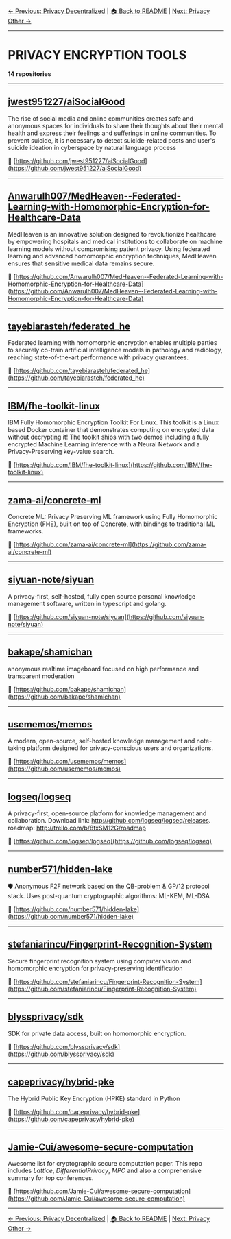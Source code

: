 [← Previous: Privacy Decentralized](privacy-decentralized.txt) | [🏠 Back to README](../README.md) | [Next: Privacy Other →](privacy-other.txt)

---

# PRIVACY ENCRYPTION TOOLS

**14 repositories**

---

## [jwest951227/aiSocialGood](https://github.com/jwest951227/aiSocialGood)

The rise of social media and online communities creates safe and anonymous spaces for individuals to share their thoughts about their mental health and express their feelings and sufferings in online communities. To prevent suicide, it is necessary to detect suicide-related posts and user's suicide ideation in cyberspace by natural language process

🔗 [https://github.com/jwest951227/aiSocialGood](https://github.com/jwest951227/aiSocialGood)

---

## [Anwarulh007/MedHeaven--Federated-Learning-with-Homomorphic-Encryption-for-Healthcare-Data](https://github.com/Anwarulh007/MedHeaven--Federated-Learning-with-Homomorphic-Encryption-for-Healthcare-Data)

MedHeaven is an innovative solution designed to revolutionize healthcare by empowering hospitals and medical institutions to collaborate on machine learning models without compromising patient privacy. Using federated learning and advanced homomorphic encryption techniques, MedHeaven ensures that sensitive medical data remains secure.

🔗 [https://github.com/Anwarulh007/MedHeaven--Federated-Learning-with-Homomorphic-Encryption-for-Healthcare-Data](https://github.com/Anwarulh007/MedHeaven--Federated-Learning-with-Homomorphic-Encryption-for-Healthcare-Data)

---

## [tayebiarasteh/federated_he](https://github.com/tayebiarasteh/federated_he)

Federated learning with homomorphic encryption enables multiple parties to securely co-train artificial intelligence models in pathology and radiology, reaching state-of-the-art performance with privacy guarantees.

🔗 [https://github.com/tayebiarasteh/federated_he](https://github.com/tayebiarasteh/federated_he)

---

## [IBM/fhe-toolkit-linux](https://github.com/IBM/fhe-toolkit-linux)

IBM Fully Homomorphic Encryption Toolkit For Linux. This toolkit is a Linux based Docker container that demonstrates computing on encrypted data without decrypting it! The toolkit ships with two demos including a fully encrypted Machine Learning inference with a Neural Network and a Privacy-Preserving key-value search.

🔗 [https://github.com/IBM/fhe-toolkit-linux](https://github.com/IBM/fhe-toolkit-linux)

---

## [zama-ai/concrete-ml](https://github.com/zama-ai/concrete-ml)

Concrete ML: Privacy Preserving ML framework using Fully Homomorphic Encryption (FHE), built on top of Concrete, with bindings to traditional ML frameworks.

🔗 [https://github.com/zama-ai/concrete-ml](https://github.com/zama-ai/concrete-ml)

---

## [siyuan-note/siyuan](https://github.com/siyuan-note/siyuan)

A privacy-first, self-hosted, fully open source personal knowledge management software, written in typescript and golang.

🔗 [https://github.com/siyuan-note/siyuan](https://github.com/siyuan-note/siyuan)

---

## [bakape/shamichan](https://github.com/bakape/shamichan)

anonymous realtime imageboard focused on high performance and transparent moderation

🔗 [https://github.com/bakape/shamichan](https://github.com/bakape/shamichan)

---

## [usememos/memos](https://github.com/usememos/memos)

A modern, open-source, self-hosted knowledge management and note-taking platform designed for privacy-conscious users and organizations.

🔗 [https://github.com/usememos/memos](https://github.com/usememos/memos)

---

## [logseq/logseq](https://github.com/logseq/logseq)

A privacy-first, open-source platform for knowledge management and collaboration. Download link:  http://github.com/logseq/logseq/releases. roadmap: http://trello.com/b/8txSM12G/roadmap

🔗 [https://github.com/logseq/logseq](https://github.com/logseq/logseq)

---

## [number571/hidden-lake](https://github.com/number571/hidden-lake)

🛡️ Anonymous F2F network based on the QB-problem & GP/12 protocol stack. Uses post-quantum cryptographic algorithms: ML-KEM, ML-DSA

🔗 [https://github.com/number571/hidden-lake](https://github.com/number571/hidden-lake)

---

## [stefaniarincu/Fingerprint-Recognition-System](https://github.com/stefaniarincu/Fingerprint-Recognition-System)

Secure fingerprint recognition system using computer vision and homomorphic encryption for privacy-preserving identification

🔗 [https://github.com/stefaniarincu/Fingerprint-Recognition-System](https://github.com/stefaniarincu/Fingerprint-Recognition-System)

---

## [blyssprivacy/sdk](https://github.com/blyssprivacy/sdk)

SDK for private data access, built on homomorphic encryption.

🔗 [https://github.com/blyssprivacy/sdk](https://github.com/blyssprivacy/sdk)

---

## [capeprivacy/hybrid-pke](https://github.com/capeprivacy/hybrid-pke)

The Hybrid Public Key Encryption (HPKE) standard in Python

🔗 [https://github.com/capeprivacy/hybrid-pke](https://github.com/capeprivacy/hybrid-pke)

---

## [Jamie-Cui/awesome-secure-computation](https://github.com/Jamie-Cui/awesome-secure-computation)

Awesome list for cryptographic secure computation paper. This repo includes *Lattice*, *DifferentialPrivacy*, *MPC* and also a comprehensive summary for top conferences.

🔗 [https://github.com/Jamie-Cui/awesome-secure-computation](https://github.com/Jamie-Cui/awesome-secure-computation)

---


[← Previous: Privacy Decentralized](privacy-decentralized.txt) | [🏠 Back to README](../README.md) | [Next: Privacy Other →](privacy-other.txt)
